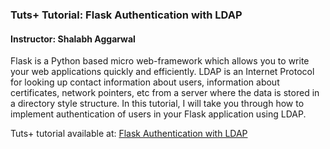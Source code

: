 ### Tuts+ Tutorial: Flask Authentication with LDAP

#### Instructor: Shalabh Aggarwal

Flask is a Python based micro web-framework which allows you to write your web applications quickly and efficiently. LDAP is an Internet Protocol for looking up contact information about users, information about certificates, network pointers, etc from a server where the data is stored in a directory style structure. In this tutorial, I will take you through how to implement authentication of users in your Flask application using LDAP.

Tuts+ tutorial available at: [Flask Authentication with LDAP](http://code.tutsplus.com/tutorials/flask-authentication-with-ldap)
